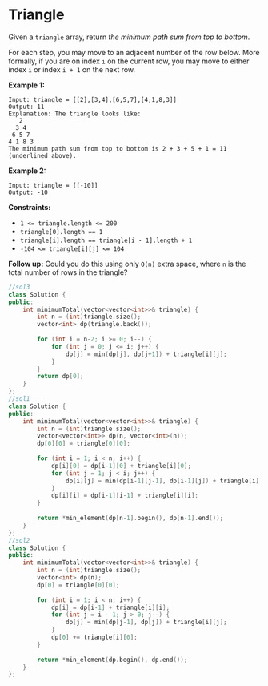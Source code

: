 # Triangle

Given a `triangle` array, return *the minimum path sum from top to bottom*.

For each step, you may move to an adjacent number of the row below. More formally, if you are on index `i` on the current row, you may move to either index `i` or index `i + 1` on the next row.

 

**Example 1:**

```
Input: triangle = [[2],[3,4],[6,5,7],[4,1,8,3]]
Output: 11
Explanation: The triangle looks like:
   2
  3 4
 6 5 7
4 1 8 3
The minimum path sum from top to bottom is 2 + 3 + 5 + 1 = 11 (underlined above).
```

**Example 2:**

```
Input: triangle = [[-10]]
Output: -10
```

 

**Constraints:**

- `1 <= triangle.length <= 200`
- `triangle[0].length == 1`
- `triangle[i].length == triangle[i - 1].length + 1`
- `-104 <= triangle[i][j] <= 104`

 

**Follow up:** Could you do this using only `O(n)` extra space, where `n` is the total number of rows in the triangle?

```c++
//sol3
class Solution {
public:
    int minimumTotal(vector<vector<int>>& triangle) {
        int n = (int)triangle.size();
        vector<int> dp(triangle.back());
        
        for (int i = n-2; i >= 0; i--) {
            for (int j = 0; j <= i; j++) {
                dp[j] = min(dp[j], dp[j+1]) + triangle[i][j];
            }
        }
        return dp[0];
    }
};
//sol1
class Solution {
public:
    int minimumTotal(vector<vector<int>>& triangle) {
        int n = (int)triangle.size();
        vector<vector<int>> dp(n, vector<int>(n));
        dp[0][0] = triangle[0][0];
        
        for (int i = 1; i < n; i++) {
            dp[i][0] = dp[i-1][0] + triangle[i][0];
            for (int j = 1; j < i; j++) {
                dp[i][j] = min(dp[i-1][j-1], dp[i-1][j]) + triangle[i][j];
            }
            dp[i][i] = dp[i-1][i-1] + triangle[i][i];
        }
        
        return *min_element(dp[n-1].begin(), dp[n-1].end());
    }
};
//sol2
class Solution {
public:
    int minimumTotal(vector<vector<int>>& triangle) {
        int n = (int)triangle.size();
        vector<int> dp(n);
        dp[0] = triangle[0][0];
        
        for (int i = 1; i < n; i++) {
            dp[i] = dp[i-1] + triangle[i][i];
            for (int j = i - 1; j > 0; j--) {
                dp[j] = min(dp[j-1], dp[j]) + triangle[i][j];
            }
            dp[0] += triangle[i][0];
        }
        
        return *min_element(dp.begin(), dp.end());
    }
};
```

